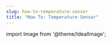 ```yaml
---
slug: how-to-temperature-sensor
title: "How To: Temperature Sensor"
---
```

import Image from '@theme/IdealImage';
